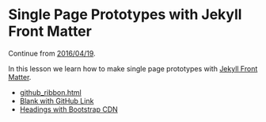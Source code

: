 # Single Page Prototypes with Jekyll Front Matter

Continue from [2016/04/19](../19).

In this lesson we learn how to make single page prototypes with [Jekyll Front Matter](https://jekyllrb.com/docs/frontmatter/).

- [github_ribbon.html](https://bigdata-mindstorms.github.io/jekyll-playground/public/ontouchstart/2016/04/20/github_ribbon.html)
- [Blank with GitHub Link](https://bigdata-mindstorms.github.io/jekyll-playground/public/ontouchstart/2016/04/20/0.html) 
- [Headings with Bootstrap CDN](https://bigdata-mindstorms.github.io/jekyll-playground/public/ontouchstart/2016/04/20/1.html) 

